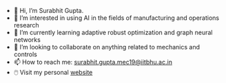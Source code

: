 - 👋 Hi, I’m Surabhit Gupta.
- 👀 I’m interested in using AI in the fields of manufacturing and operations research
- 🌱 I’m currently learning adaptive robust optimization and graph neural networks
- 💞️ I’m looking to collaborate on anything related to mechanics and controls
- 📫 How to reach me: surabhit.gupta.mec19@iitbhu.ac.in
- 🖱️ Visit my personal [website](surabhit-08.github.io)

<!---
surabhit-08/surabhit-08 is a ✨ special ✨ repository because its `README.md` (this file) appears on your GitHub profile.
You can click the Preview link to take a look at your changes.
--->

